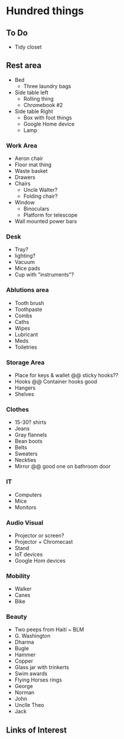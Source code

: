 # Hundred things

## To Do

* Tidy closet


## Rest area

* Bed
  * Three laundry bags
* Side table left
  * Rolling thing
  * Chromebook #2
* Side table Right
  * Box with foot things
  * Google Home device
  * Lamp

### Work Area

* Aeron chair
* Floor mat thing
* Waste basket
* Drawers
* Chairs
  * Uncle Walter?
  * Folding chair?
* Window
  * Binoculars
  * Platform for telescope
* Wall mounted power bars


### Desk

* Tray?
* lighting?
* Vacuum
* Mice pads
* Cup with "instruments"?

### Ablutions area

* Tooth brush
* Toothpaste
* Combs
* Caths
* Wipes
* Lubricant
* Meds
* Toiletries


### Storage Area

* Place for keys & wallet @@ sticky hooks??
* Hooks @@ Container hooks good
* Hangers
* Shelves

### Clothes

* 15-30? shirts
* Jeans
* Gray flannels
* Bean boots
* Belts
* Sweaters
* Neckties
* Mirror @@ good one on bathroom door

### IT


* Computers
* Mice
* Monitors


### Audio Visual

* Projector or screen?
* Projector + Chromecast
* Stand
* IoT devices
* Google Hom devices

### Mobility

* Walker
* Canes
* Bike

### Beauty

* Two peeps from Haiti ~ BLM
* G. Washington
* Dharma
* Bugle
* Hammer
* Copper
* Glass jar with trinkerts
* Swim awards
* Flying Horses rings
* George
* Norman
* John
* Unclle Theo
* Jack

## Links of Interest

